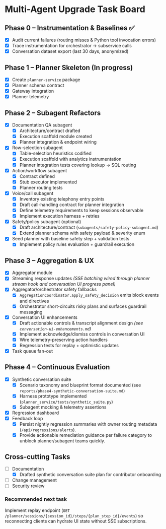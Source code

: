 # Multi-Agent Upgrade Task Board

## Phase 0 – Instrumentation & Baselines ✅
- [x] Audit current failures (routing misses & Python tool invocation errors)
- [x] Trace instrumentation for orchestrator → subservice calls
- [x] Conversation dataset export (last 30 days, anonymized)

## Phase 1 – Planner Skeleton (In progress)
- [x] Create `planner-service` package
- [x] Planner schema contract
- [x] Gateway integration
- [x] Planner telemetry

## Phase 2 – Subagent Refactors
- [x] Documentation QA subagent
  - [x] Architecture/contract drafted
  - [x] Execution scaffold module created
  - [x] Planner integration & endpoint wiring
- [x] Row-selection subagent
  - [x] Table-selection heuristics codified
  - [x] Execution scaffold with analytics instrumentation
  - [x] Planner integration tests covering lookup → SQL routing
- [x] Action/workflow subagent
  - [x] Contract defined
  - [x] Stub executor implemented
  - [x] Planner routing tests
- [x] Voice/call subagent
  - [x] Inventory existing telephony entry points
  - [x] Draft call-handling contract for planner integration
  - [x] Define telemetry requirements to keep sessions observable
  - [x] Implement execution harness + retries
- [x] Safety/policy subagent (optional)
  - [x] Draft architecture/contract (`subagents/safety-policy-subagent.md`)
  - [x] Extend planner schema with safety payload & severity enum
- [x] Seed planner with baseline safety step + validation tests
  - [x] Implement policy rules evaluation + guardrail execution

## Phase 3 – Aggregation & UX
- [x] Aggregator module
- [x] Streaming response updates _(SSE batching wired through planner stream hook and conversation UI progress panel)_
- [x] Aggregator/orchestrator safety fallbacks
  - [x] `AggregationCoordinator.apply_safety_decision` emits block events and directives
  - [x] Orchestrator short-circuits risky plans and surfaces guardrail messaging
- [x] Conversation UI enhancements
  - [x] Draft actionable controls & transcript alignment design _(see `conversation-ui-enhancements.md`)_
  - [x] Implement acknowledge/dismiss controls in conversation UI
  - [x] Wire telemetry-preserving action handlers
  - [x] Regression tests for replay + optimistic updates
- [x] Task queue fan-out

## Phase 4 – Continuous Evaluation
- [x] Synthetic conversation suite
  - [x] Scenario taxonomy and blueprint format documented (see `reports/phase4-synthetic-conversation-suite.md`)
  - [x] Harness prototype implemented (`planner_service/tests/synthetic_suite.py`)
  - [x] Subagent mocking & telemetry assertions
- [x] Regression dashboard
- [x] Feedback loop
  - [x] Persist nightly regression summaries with owner routing metadata (`/api/regressions/alerts`).
  - [x] Provide actionable remediation guidance per failure category to unblock planner/subagent teams quickly.

## Cross-cutting Tasks
- [ ] Documentation
  - [x] Drafted synthetic conversation suite plan for contributor onboarding
- [ ] Change management
- [ ] Security review

### Recommended next task
Implement replay endpoint (`GET /planner/sessions/{session_id}/steps/{plan_step_id}/events`) so reconnecting clients can hydrate UI state without SSE subscriptions.
